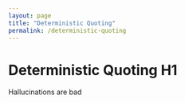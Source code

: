 ```yaml
---
layout: page
title: "Deterministic Quoting"
permalink: /deterministic-quoting
---
```

# Deterministic Quoting H1
Hallucinations are bad